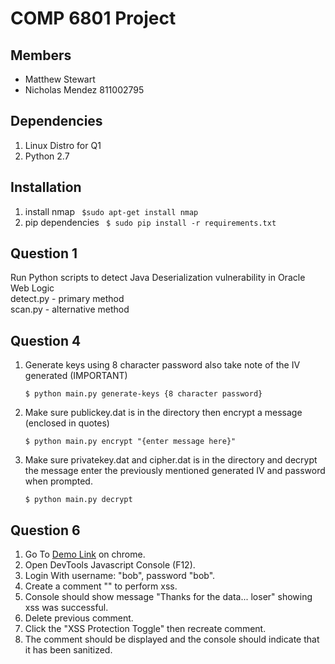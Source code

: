 # COMP 6801 Project

##  Members
 * Matthew Stewart
 * Nicholas Mendez 811002795

## Dependencies
1. Linux Distro for Q1
2. Python 2.7

## Installation

1. install nmap ``` $sudo apt-get install nmap```
2. pip dependencies ``` $ sudo pip install -r requirements.txt```

## Question 1

Run Python scripts to detect Java Deserialization vulnerability in Oracle Web Logic  
detect.py - primary method  
scan.py - alternative method

## Question 4
1. Generate keys using 8 character password also take note of the IV generated (IMPORTANT) 

    ```$ python main.py generate-keys {8 character password}```
2. Make sure publickey.dat is in the directory then encrypt a message (enclosed in quotes)
 
    ```$ python main.py encrypt "{enter message here}" ```
3. Make sure privatekey.dat and cipher.dat is in the directory and decrypt the message enter the previously mentioned generated IV and password when prompted.
    
    ```$ python main.py decrypt```
    

## Question 6

1. Go To [Demo Link](https://snickdx.me/xss) on chrome.
2. Open DevTools Javascript Console (F12).
3. Login With username: "bob", password "bob".
4. Create a comment "<script src="https://snickdx.me/xss/scammer.js"></script>" to perform xss.
5. Console should show message "Thanks for the data... loser" showing xss was successful.
6. Delete previous comment.
7. Click the "XSS Protection Toggle" then recreate comment.
8. The comment should be displayed and the console should indicate that it has been sanitized.
